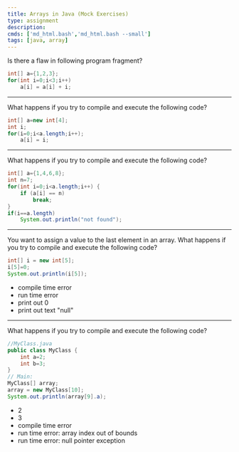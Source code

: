 ```yaml
---
title: Arrays in Java (Mock Exercises)
type: assignment
description: 
cmds: ['md_html.bash','md_html.bash --small']
tags: [java, array]
---
```






Is there a flaw in following program fragment?

```java
int[] a={1,2,3};
for(int i=0;i<3;i++)
    a[i] = a[i] + i;
```

---

What happens if you try to compile and execute the following code?

```java
int[] a=new int[4];
int i;
for(i=0;i<a.length;i++);
    a[i] = i;    
```

---

What happens if you try to compile and execute the following code?

```java
int[] a={1,4,6,8};
int n=7;
for(int i=0;i<a.length;i++) {
    if (a[i] == n)
        break;
}
if(i==a.length)
    System.out.println("not found");
```

---

You want to assign a value to the last element in an array. What happens if you try to compile and execute the following code?


```java
int[] i = new int[5];
i[5]=0;
System.out.println(i[5]);
```




-  compile time error
-  run time error
-  print out 0
-  print out text "null"



---

What happens if you try to compile and execute the following code?

```java
//MyClass.java
public class MyClass {
    int a=2;
    int b=3;
}
// Main:
MyClass[] array;
array = new MyClass[10];
System.out.println(array[9].a);
```



- 2
- 3
- compile time error
- run time error: array index out of bounds
- run time error: null pointer exception 






